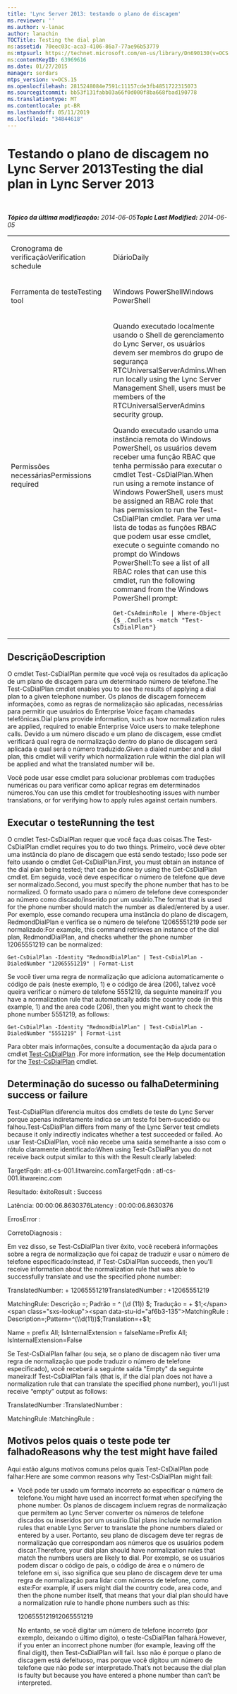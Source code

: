 ```yaml
---
title: 'Lync Server 2013: testando o plano de discagem'
ms.reviewer: ''
ms.author: v-lanac
author: lanachin
TOCTitle: Testing the dial plan
ms:assetid: 70eec03c-aca3-4106-86a7-77ae96b53779
ms:mtpsurl: https://technet.microsoft.com/en-us/library/Dn690130(v=OCS.15)
ms:contentKeyID: 63969616
ms.date: 01/27/2015
manager: serdars
mtps_version: v=OCS.15
ms.openlocfilehash: 2815248084e7591c11157cde3fb4851722315073
ms.sourcegitcommit: bb53f131fabb03a66f0d000f8ba668fbad190778
ms.translationtype: MT
ms.contentlocale: pt-BR
ms.lasthandoff: 05/11/2019
ms.locfileid: "34844618"
---
```

<div data-xmlns="http://www.w3.org/1999/xhtml">

<div class="topic" data-xmlns="http://www.w3.org/1999/xhtml" data-msxsl="urn:schemas-microsoft-com:xslt" data-cs="http://msdn.microsoft.com/en-us/">

<div data-asp="http://msdn2.microsoft.com/asp">

# <a name="testing-the-dial-plan-in-lync-server-2013"></a><span data-ttu-id="af6b3-102">Testando o plano de discagem no Lync Server 2013</span><span class="sxs-lookup"><span data-stu-id="af6b3-102">Testing the dial plan in Lync Server 2013</span></span>

</div>

<div id="mainSection">

<div id="mainBody">

<span> </span>

<span data-ttu-id="af6b3-103">_**Tópico da última modificação:** 2014-06-05_</span><span class="sxs-lookup"><span data-stu-id="af6b3-103">_**Topic Last Modified:** 2014-06-05_</span></span>


<table>
<colgroup>
<col style="width: 50%" />
<col style="width: 50%" />
</colgroup>
<tbody>
<tr class="odd">
<td><p><span data-ttu-id="af6b3-104">Cronograma de verificação</span><span class="sxs-lookup"><span data-stu-id="af6b3-104">Verification schedule</span></span></p></td>
<td><p><span data-ttu-id="af6b3-105">Diário</span><span class="sxs-lookup"><span data-stu-id="af6b3-105">Daily</span></span></p></td>
</tr>
<tr class="even">
<td><p><span data-ttu-id="af6b3-106">Ferramenta de teste</span><span class="sxs-lookup"><span data-stu-id="af6b3-106">Testing tool</span></span></p></td>
<td><p><span data-ttu-id="af6b3-107">Windows PowerShell</span><span class="sxs-lookup"><span data-stu-id="af6b3-107">Windows PowerShell</span></span></p></td>
</tr>
<tr class="odd">
<td><p><span data-ttu-id="af6b3-108">Permissões necessárias</span><span class="sxs-lookup"><span data-stu-id="af6b3-108">Permissions required</span></span></p></td>
<td><p><span data-ttu-id="af6b3-109">Quando executado localmente usando o Shell de gerenciamento do Lync Server, os usuários devem ser membros do grupo de segurança RTCUniversalServerAdmins.</span><span class="sxs-lookup"><span data-stu-id="af6b3-109">When run locally using the Lync Server Management Shell, users must be members of the RTCUniversalServerAdmins security group.</span></span></p>
<p><span data-ttu-id="af6b3-110">Quando executado usando uma instância remota do Windows PowerShell, os usuários devem receber uma função RBAC que tenha permissão para executar o cmdlet Test-CsDialPlan.</span><span class="sxs-lookup"><span data-stu-id="af6b3-110">When run using a remote instance of Windows PowerShell, users must be assigned an RBAC role that has permission to run the Test-CsDialPlan cmdlet.</span></span> <span data-ttu-id="af6b3-111">Para ver uma lista de todas as funções RBAC que podem usar esse cmdlet, execute o seguinte comando no prompt do Windows PowerShell:</span><span class="sxs-lookup"><span data-stu-id="af6b3-111">To see a list of all RBAC roles that can use this cmdlet, run the following command from the Windows PowerShell prompt:</span></span></p>
<pre><code>Get-CsAdminRole | Where-Object {$_.Cmdlets -match &quot;Test-CsDialPlan&quot;}</code></pre></td>
</tr>
</tbody>
</table>


<div>

## <a name="description"></a><span data-ttu-id="af6b3-112">Descrição</span><span class="sxs-lookup"><span data-stu-id="af6b3-112">Description</span></span>

<span data-ttu-id="af6b3-113">O cmdlet Test-CsDialPlan permite que você veja os resultados da aplicação de um plano de discagem para um determinado número de telefone.</span><span class="sxs-lookup"><span data-stu-id="af6b3-113">The Test-CsDialPlan cmdlet enables you to see the results of applying a dial plan to a given telephone number.</span></span> <span data-ttu-id="af6b3-114">Os planos de discagem fornecem informações, como as regras de normalização são aplicadas, necessárias para permitir que usuários do Enterprise Voice façam chamadas telefônicas.</span><span class="sxs-lookup"><span data-stu-id="af6b3-114">Dial plans provide information, such as how normalization rules are applied, required to enable Enterprise Voice users to make telephone calls.</span></span> <span data-ttu-id="af6b3-115">Devido a um número discado e um plano de discagem, esse cmdlet verificará qual regra de normalização dentro do plano de discagem será aplicada e qual será o número traduzido.</span><span class="sxs-lookup"><span data-stu-id="af6b3-115">Given a dialed number and a dial plan, this cmdlet will verify which normalization rule within the dial plan will be applied and what the translated number will be.</span></span>

<span data-ttu-id="af6b3-116">Você pode usar esse cmdlet para solucionar problemas com traduções numéricas ou para verificar como aplicar regras em determinados números.</span><span class="sxs-lookup"><span data-stu-id="af6b3-116">You can use this cmdlet for troubleshooting issues with number translations, or for verifying how to apply rules against certain numbers.</span></span>

</div>

<div>

## <a name="running-the-test"></a><span data-ttu-id="af6b3-117">Executar o teste</span><span class="sxs-lookup"><span data-stu-id="af6b3-117">Running the test</span></span>

<span data-ttu-id="af6b3-118">O cmdlet Test-CsDialPlan requer que você faça duas coisas.</span><span class="sxs-lookup"><span data-stu-id="af6b3-118">The Test-CsDialPlan cmdlet requires you to do two things.</span></span> <span data-ttu-id="af6b3-119">Primeiro, você deve obter uma instância do plano de discagem que está sendo testado; Isso pode ser feito usando o cmdlet Get-CsDialPlan.</span><span class="sxs-lookup"><span data-stu-id="af6b3-119">First, you must obtain an instance of the dial plan being tested; that can be done by using the Get-CsDialPlan cmdlet.</span></span> <span data-ttu-id="af6b3-120">Em seguida, você deve especificar o número de telefone que deve ser normalizado.</span><span class="sxs-lookup"><span data-stu-id="af6b3-120">Second, you must specify the phone number that has to be normalized.</span></span> <span data-ttu-id="af6b3-121">O formato usado para o número de telefone deve corresponder ao número como discado/inserido por um usuário.</span><span class="sxs-lookup"><span data-stu-id="af6b3-121">The format that is used for the phone number should match the number as dialed/entered by a user.</span></span> <span data-ttu-id="af6b3-122">Por exemplo, esse comando recupera uma instância do plano de discagem, RedmondDialPlan e verifica se o número de telefone 12065551219 pode ser normalizado:</span><span class="sxs-lookup"><span data-stu-id="af6b3-122">For example, this command retrieves an instance of the dial plan, RedmondDialPlan, and checks whether the phone number 12065551219 can be normalized:</span></span>

    Get-CsDialPlan -Identity "RedmondDialPlan" | Test-CsDialPlan -DialedNumber "12065551219" | Format-List

<span data-ttu-id="af6b3-123">Se você tiver uma regra de normalização que adiciona automaticamente o código de país (neste exemplo, 1) e o código de área (206), talvez você queira verificar o número de telefone 5551219, da seguinte maneira:</span><span class="sxs-lookup"><span data-stu-id="af6b3-123">If you have a normalization rule that automatically adds the country code (in this example, 1) and the area code (206), then you might want to check the phone number 5551219, as follows:</span></span>

    Get-CsDialPlan -Identity "RedmondDialPlan" | Test-CsDialPlan -DialedNumber "5551219" | Format-List

<span data-ttu-id="af6b3-124">Para obter mais informações, consulte a documentação da ajuda para o cmdlet [Test-CsDialPlan](https://docs.microsoft.com/powershell/module/skype/Test-CsDialPlan) .</span><span class="sxs-lookup"><span data-stu-id="af6b3-124">For more information, see the Help documentation for the [Test-CsDialPlan](https://docs.microsoft.com/powershell/module/skype/Test-CsDialPlan) cmdlet.</span></span>

</div>

<div>

## <a name="determining-success-or-failure"></a><span data-ttu-id="af6b3-125">Determinação do sucesso ou falha</span><span class="sxs-lookup"><span data-stu-id="af6b3-125">Determining success or failure</span></span>

<span data-ttu-id="af6b3-126">Test-CsDialPlan diferencia muitos dos cmdlets de teste do Lync Server porque apenas indiretamente indica se um teste foi bem-sucedido ou falhou.</span><span class="sxs-lookup"><span data-stu-id="af6b3-126">Test-CsDialPlan differs from many of the Lync Server test cmdlets because it only indirectly indicates whether a test succeeded or failed.</span></span> <span data-ttu-id="af6b3-127">Ao usar Test-CsDialPlan, você não recebe uma saída semelhante a isso com o rótulo claramente identificado:</span><span class="sxs-lookup"><span data-stu-id="af6b3-127">When using Test-CsDialPlan you do not receive back output similar to this with the Result clearly labeled:</span></span>

<span data-ttu-id="af6b3-128">TargetFqdn: atl-cs-001.litwareinc.com</span><span class="sxs-lookup"><span data-stu-id="af6b3-128">TargetFqdn : atl-cs-001.litwareinc.com</span></span>

<span data-ttu-id="af6b3-129">Resultado: êxito</span><span class="sxs-lookup"><span data-stu-id="af6b3-129">Result : Success</span></span>

<span data-ttu-id="af6b3-130">Latência: 00:00:06.8630376</span><span class="sxs-lookup"><span data-stu-id="af6b3-130">Latency : 00:00:06.8630376</span></span>

<span data-ttu-id="af6b3-131">Erros</span><span class="sxs-lookup"><span data-stu-id="af6b3-131">Error :</span></span>

<span data-ttu-id="af6b3-132">Correto</span><span class="sxs-lookup"><span data-stu-id="af6b3-132">Diagnosis :</span></span>

<span data-ttu-id="af6b3-133">Em vez disso, se Test-CsDialPlan tiver êxito, você receberá informações sobre a regra de normalização que foi capaz de traduzir e usar o número de telefone especificado:</span><span class="sxs-lookup"><span data-stu-id="af6b3-133">Instead, if Test-CsDialPlan succeeds, then you'll receive information about the normalization rule that was able to successfully translate and use the specified phone number:</span></span>

<span data-ttu-id="af6b3-134">TranslatedNumber: + 12065551219</span><span class="sxs-lookup"><span data-stu-id="af6b3-134">TranslatedNumber : +12065551219</span></span>

<span data-ttu-id="af6b3-135">MatchingRule: Descrição =; Padrão = ^ (\\d (11)) $; Tradução = + $1;</span><span class="sxs-lookup"><span data-stu-id="af6b3-135">MatchingRule : Description=;Pattern=^(\\d(11))$;Translation=+$1;</span></span>

<span data-ttu-id="af6b3-136">Name = prefix All; IsInternalExtension = false</span><span class="sxs-lookup"><span data-stu-id="af6b3-136">Name=Prefix All; IsInternalExtension=False</span></span>

<span data-ttu-id="af6b3-137">Se Test-CsDialPlan falhar (ou seja, se o plano de discagem não tiver uma regra de normalização que pode traduzir o número de telefone especificado), você receberá a seguinte saída "Empty" da seguinte maneira:</span><span class="sxs-lookup"><span data-stu-id="af6b3-137">If Test-CsDialPlan fails (that is, if the dial plan does not have a normalization rule that can translate the specified phone number), you'll just receive “empty” output as follows:</span></span>

<span data-ttu-id="af6b3-138">TranslatedNumber :</span><span class="sxs-lookup"><span data-stu-id="af6b3-138">TranslatedNumber :</span></span>

<span data-ttu-id="af6b3-139">MatchingRule :</span><span class="sxs-lookup"><span data-stu-id="af6b3-139">MatchingRule :</span></span>

</div>

<div>

## <a name="reasons-why-the-test-might-have-failed"></a><span data-ttu-id="af6b3-140">Motivos pelos quais o teste pode ter falhado</span><span class="sxs-lookup"><span data-stu-id="af6b3-140">Reasons why the test might have failed</span></span>

<span data-ttu-id="af6b3-141">Aqui estão alguns motivos comuns pelos quais Test-CsDialPlan pode falhar:</span><span class="sxs-lookup"><span data-stu-id="af6b3-141">Here are some common reasons why Test-CsDialPlan might fail:</span></span>

  - <span data-ttu-id="af6b3-142">Você pode ter usado um formato incorreto ao especificar o número de telefone.</span><span class="sxs-lookup"><span data-stu-id="af6b3-142">You might have used an incorrect format when specifying the phone number.</span></span> <span data-ttu-id="af6b3-143">Os planos de discagem incluem regras de normalização que permitem ao Lync Server converter os números de telefone discados ou inseridos por um usuário.</span><span class="sxs-lookup"><span data-stu-id="af6b3-143">Dial plans include normalization rules that enable Lync Server to translate the phone numbers dialed or entered by a user.</span></span> <span data-ttu-id="af6b3-144">Portanto, seu plano de discagem deve ter regras de normalização que correspondam aos números que os usuários podem discar.</span><span class="sxs-lookup"><span data-stu-id="af6b3-144">Therefore, your dial plan should have normalization rules that match the numbers users are likely to dial.</span></span> <span data-ttu-id="af6b3-145">Por exemplo, se os usuários podem discar o código de país, o código de área e o número de telefone em si, isso significa que seu plano de discagem deve ter uma regra de normalização para lidar com números de telefone, como este:</span><span class="sxs-lookup"><span data-stu-id="af6b3-145">For example, if users might dial the country code, area code, and then the phone number itself, that means that your dial plan should have a normalization rule to handle phone numbers such as this:</span></span>
    
    <span data-ttu-id="af6b3-146">12065551219</span><span class="sxs-lookup"><span data-stu-id="af6b3-146">12065551219</span></span>
    
    <span data-ttu-id="af6b3-147">No entanto, se você digitar um número de telefone incorreto (por exemplo, deixando o último dígito), o teste-CsDialPlan falhará.</span><span class="sxs-lookup"><span data-stu-id="af6b3-147">However, if you enter an incorrect phone number (for example, leaving off the final digit), then Test-CsDialPlan will fail.</span></span> <span data-ttu-id="af6b3-148">Isso não é porque o plano de discagem está defeituoso, mas porque você digitou um número de telefone que não pode ser interpretado.</span><span class="sxs-lookup"><span data-stu-id="af6b3-148">That’s not because the dial plan is faulty but because you have entered a phone number than can’t be interpreted.</span></span>

</div>

</div>

<span> </span>

</div>

</div>

</div>

